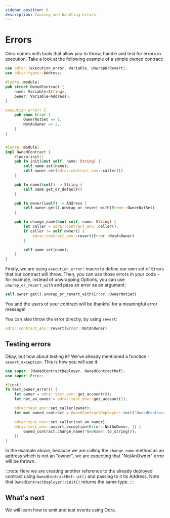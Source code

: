```yaml
---
sidebar_position: 8
description: Causing and handling errors
---
```


# Errors

Odra comes with tools that allow you to throw, handle and test for errors in execution. Take a look at the
following example of a simple owned contract:

```rust title="examples/src/features/handling_errors.rs"
use odra::{execution_error, Variable, UnwrapOrRevert};
use odra::types::Address;

#[odra::module]
pub struct OwnedContract {
    name: Variable<String>,
    owner: Variable<Address>,
}

execution_error! {
    pub enum Error {
        OwnerNotSet => 1,
        NotAnOwner => 2,
    }
}


#[odra::module]
impl OwnedContract {
    #[odra(init)]
    pub fn init(&mut self, name: String) {
        self.name.set(name);
        self.owner.set(odra::contract_env::caller())
    }

    pub fn name(&self) -> String {
        self.name.get_or_default()
    }

    pub fn owner(&self) -> Address {
        self.owner.get().unwrap_or_revert_with(Error::OwnerNotSet)
    }

    pub fn change_name(&mut self, name: String) {
        let caller = odra::contract_env::caller();
        if caller != self.owner() {
            odra::contract_env::revert(Error::NotAnOwner)
        }

        self.name.set(name);
    }
}
```

Firstly, we are using `execution_error!` macro to define our own set of Errors that our contract will
throw. Then, you can use those errors in your code - for example, instead of unwrapping Options, you can use
`unwrap_or_revert_with` and pass an error as an argument:

```rust title="examples/src/features/handling_errors.rs"
self.owner.get().unwrap_or_revert_with(Error::OwnerNotSet)
```

You and the users of your contract will be thankful for a meaningful error message!

You can also throw the error directly, by using `revert`:

```rust title="examples/src/features/handling_errors.rs"
odra::contract_env::revert(Error::NotAnOwner)
```

## Testing errors

Okay, but how about testing it? We've already mentioned a function - `assert_exception`. This is how you will
use it:

```rust title="examples/src/features/handling_errors.rs"
use super::{OwnedContractDeployer, OwnedContractRef};
use super::Error;

#[test]
fn test_owner_error() {
    let owner = odra::test_env::get_account(0);
    let not_an_owner = odra::test_env::get_account(1);

    odra::test_env::set_caller(owner);
    let mut owned_contract = OwnedContractDeployer::init("OwnedContract".to_string());

    odra::test_env::set_caller(not_an_owner);
    odra::test_env::assert_exception(Error::NotAnOwner, || {
        owned_contract.change_name("NewName".to_string());
    })
}
```

In the example above, because we are calling the `change_name` method as an address which is not an "owner",
we are expecting that "NotAnOwner" error will be thrown.

:::note
Here we are creating another reference to the already deployed contract using `OwnedContractRef::at()` and passing to it
its Address. Note that `OwnedContractDeployer::init()` returns the same type.
:::

## What's next
We will learn how to emit and test events using Odra.
